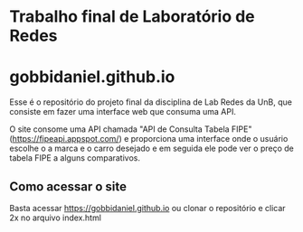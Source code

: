 # Trabalho final de Laboratório de Redes
# gobbidaniel.github.io

Esse é o repositório do projeto final da disciplina de Lab Redes da UnB, que consiste em fazer uma interface web que consuma uma API.

O site consome uma API chamada "API de Consulta Tabela FIPE" (https://fipeapi.appspot.com/) e proporciona uma interface onde o usuário escolhe o a marca e o carro desejado e em seguida ele pode ver o preço de tabela FIPE a alguns comparativos.

## Como acessar o site
Basta acessar https://gobbidaniel.github.io ou clonar o repositório e clicar 2x no arquivo index.html
